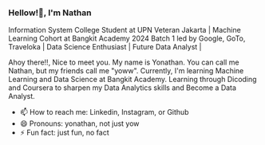 ### Hellow!👋, I'm Nathan 

Information System College Student at UPN Veteran Jakarta | Machine Learning Cohort at Bangkit Academy 2024 Batch 1 led by Google, GoTo, Traveloka | Data Science Enthusiast | Future Data Analyst |  

Ahoy there!!, Nice to meet you. My name is Yonathan. You can call me Nathan, but my friends call me "yoww". Currently, I'm learning Machine Learning and Data Science at Bangkit Academy. Learning through Dicoding and Coursera to sharpen my Data Analytics skills and Become a Data Analyst.     

- 📫 How to reach me: Linkedin, Instagram, or Github
- 😄 Pronouns: yonathan, not just yow 
- ⚡ Fun fact: just fun, no fact
